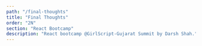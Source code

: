 ```yaml
---
path: "/final-thoughts"
title: "Final Thoughts"
order: "2N"
section: "React Bootcamp"
description: "React bootcamp @GirlScript-Gujarat Summit by Darsh Shah."
---
```

